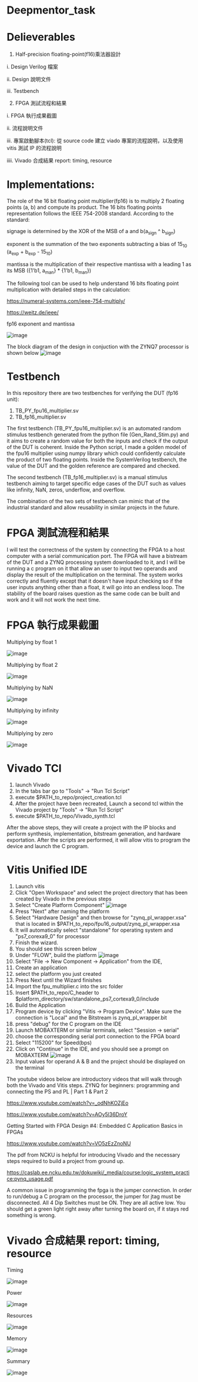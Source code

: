 # Deepmentor_task

# Delieverables

1. Half-precision floating-point(f16)乘法器設計

i. Design Verilog 檔案

ii. Design 說明文件

iii. Testbench

2. FPGA 測試流程和結果

i. FPGA 執行成果截圖

ii. 流程說明文件

iii. 專案啟動腳本(tcl): 從 source code 建立 viado 專案的流程說明，以及使用 vitis 測試 IP 的流程說明

iiii. Vivado 合成結果 report: timing, resource



# Implementations:
The role of the 16 bit floating point multiplier(fp16) is to multiply 2 floating points (a, b) and compute its product. The 16 bits floating points representation follows the IEEE 754-2008 standard. 
According to the standard:

signage is determined by the XOR of the MSB of a and b(a<sub>sign</sub> ^ b<sub>sign</sub>)

exponent is the summation of the two exponents subtracting a bias of 15<sub>10</sub> (a<sub>exp</sub> + b<sub>exp</sub> - 15<sub>10</sub>)

mantissa is the multiplication of their respective mantissa with a leading 1 as its MSB ({1'b1, a<sub>man</sub>} * {1'b1, b<sub>man</sub>})

The following tool can be used to help understand 16 bits floating point multiplication with detailed steps in the calculation:

https://numeral-systems.com/ieee-754-multiply/

https://weitz.de/ieee/

fp16 exponent and mantissa

![image](https://github.com/TIBBER999/Deepmentor_task/blob/main/img/b22592916ffccc87101c4eac9d6722f4.png)

The block diagram of the design in conjuction with the ZYNQ7 processor is shown below
![image](https://github.com/TIBBER999/Deepmentor_task/blob/main/img/block%20diagram.png)

# Testbench
In this repository there are two testbenches for verifying the DUT (fp16 unit): 

1. TB_PY_fpu16_multiplier.sv
2. TB_fp16_multiplier.sv

The first testbench (TB_PY_fpu16_multiplier.sv) is an automated random stimulus testbench generated from the python file (Gen_Rand_Stim.py) and it aims to create a random value for both the inputs and check if the output of the DUT is coherent. Inside the Python script, I made a golden model of the fpu16 multiplier using numpy library which could confidently calculate the product of two floating points. Inside the SystemVerilog testbench, the value of the DUT and the golden reference are compared and checked.

The second testbench (TB_fp16_multiplier.sv) is a manual stimulus testbench aiming to target specific edge cases of the DUT such as values like infinity, NaN, zeros, underflow, and overflow. 

The combination of the two sets of testbench can mimic that of the industrial standard and allow reusability in similar projects in the future.

# FPGA 測試流程和結果

I will test the correctness of the system by connecting the FPGA to a host computer with a serial communication port. The FPGA will have a bistream of the DUT and a ZYNQ processing system downloaded to it, and I will be running a c program on it that allow an user to input two operands and display the result of the multiplication on the terminal. The system works correctly and fluently except that it doesn't have input checking so if the user inputs anything other than a float, it will go into an endless loop. The stability of the board raises question as the same code can be built and work and it will not work the next time.

# FPGA 執行成果截圖
Multiplying by float 1

![image](https://github.com/TIBBER999/FPU16_multiplier/blob/main/img/a%2Bb.png)

Multiplying by float 2

![image](https://github.com/TIBBER999/FPU16_multiplier/blob/main/img/ab_dec.png)

Multiplying by NaN

![image](https://github.com/TIBBER999/FPU16_multiplier/blob/main/img/nan.png)

Multiplying by infinity

![image](https://github.com/TIBBER999/FPU16_multiplier/blob/main/img/inf.png)

Multiplying by zero

![image](https://github.com/TIBBER999/FPU16_multiplier/blob/main/img/zero.png)

# Vivado TCl


1. launch Vivado
2. In the tabs bar go to "Tools" -> "Run Tcl Script"
3. execute $PATH_to_repo/project_creation.tcl
4. After the project have been recreated, Launch a second tcl within the Vivado project by "Tools" -> "Run Tcl Script"
5. execute $PATH_to_repo/Vivado_synth.tcl

After the above steps, they will create a project with the IP blocks and perform synthesis, implementation, bitstream generation, and hardware exportation. After the scripts are performed, it will allow vitis to program the device and launch the C program.

# Vitis Unified IDE 

1. Launch vitis
2. Click "Open Workspace" and select the project directory that has been created by Vivado in the previous steps 
3. Select "Create Platform Component" 
![image](https://github.com/TIBBER999/FPU16_multiplier/blob/main/img/platform.png)
4. Press "Next" after naming the platform
5. Select "Hardware Design" and then browse for "zynq_pl_wrapper.xsa" that is located in $PATH_to_repo/fpu16_output/zynq_pl_wrapper.xsa
6. It will automatically select "standalone" for operating system and "ps7_corexa9_0" for processor
7. Finish the wizard.
8. You should see this screen below
9. Under "FLOW", build the platform
![image](https://github.com/TIBBER999/FPU16_multiplier/blob/main/img/after%20platform.png)
10. Select "File -> New Component -> Application" from the IDE,
11. Create an application 
12. select the platform you just created 
13. Press Next until the Wizard finishes
14. Import the fpu_multiplier.c into the src folder  
15. Insert $PATH_to_repo/C_header to $platform_directory/sw/standalone_ps7_cortexa9_0/include
16. Build the Application
17. Program device by clicking "Vitis -> Program Device". Make sure the connection is "Local" and the Bitstream is zynq_pl_wrapper.bit
18. press "debug" for the C program on the IDE
19. Launch MOBAXTERM or similar terminals, select "Session -> serial"
20. choose the corresponding serial port connection to the FPGA board
21. Select "115200" for Speed(bps)
22. Click on "Continue" in the IDE, and you should see a prompt on MOBAXTERM
![image](https://github.com/TIBBER999/FPU16_multiplier/blob/main/img/continue.png)
23. Input values for operand A & B and the project should be displayed on the terminal 

The youtube videos below are introductory videos that will walk through both the Vivado and Vitis steps.
ZYNQ for beginners: programming and connecting the PS and PL | Part 1 & Part 2

https://www.youtube.com/watch?v=_odNhKOZjEo

https://www.youtube.com/watch?v=AOy5l36DroY 

Getting Started with FPGA Design #4: Embedded C Application Basics in FPGAs

https://www.youtube.com/watch?v=VO5zEzZnoNU


The pdf from NCKU is helpful for introducing Vivado and the necessary steps required to build a project from ground up.

https://caslab.ee.ncku.edu.tw/dokuwiki/_media/course:logic_system_practice:pynq_usage.pdf

A common issue in programming the fpga is the jumper connection. In order to run/debug a C program on the processor, the jumper for jtag must be disconnected. All 4 Dip Switches must be ON. They are all active low. You should get a green light right away after turning the board on, if it stays red something is wrong.


# Vivado 合成結果 report: timing, resource
Timing 

![image](https://github.com/TIBBER999/FPU16_multiplier/blob/main/img/Timing.png)

Power

![image](https://github.com/TIBBER999/FPU16_multiplier/blob/main/img/power.png)

Resources 

![image](https://github.com/TIBBER999/FPU16_multiplier/blob/main/img/resources%20.png)

Memory

![image](https://github.com/TIBBER999/FPU16_multiplier/blob/main/img/memory.png)

Summary 

![image](https://github.com/TIBBER999/FPU16_multiplier/blob/main/img/summary.png)




